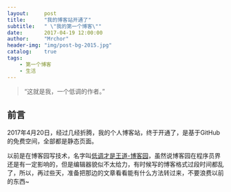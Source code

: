 ```yaml
---
layout:     post
title:      "我的博客站开通了"
subtitle:   " \"我的第一个博客\""
date:       2017-04-19 12:00:00
author:     "Mrchor"
header-img: "img/post-bg-2015.jpg"
catalog:	true
tags:
    - 第一个博客
    - 生活
---
```


> “这就是我，一个低调的作者。”


## 前言


2017年4月20日，经过几经折腾，我的个人博客站，终于开通了，是基于GitHub的免费空间，全部都是静态页面。

以前是在博客园写技术，名字叫[低调才是王道-博客园](http://www.cnblogs.com/cstzhou)，虽然说博客园在程序员界还是有一定影响的，但是编辑器貌似不太给力，有时候写的博客格式过段时间都乱了，所以，再过些天，准备把那边的文章看看能有什么方法转过来，不要浪费以前的东西~

